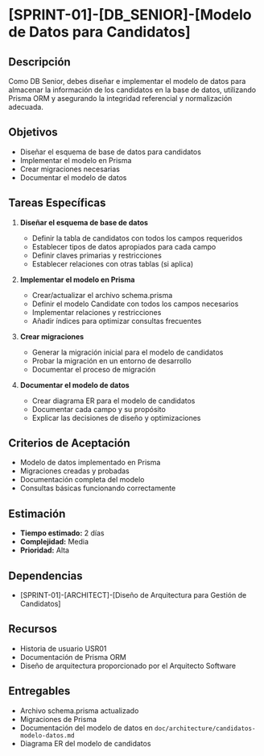# [SPRINT-01]-[DB_SENIOR]-[Modelo de Datos para Candidatos]

## Descripción
Como DB Senior, debes diseñar e implementar el modelo de datos para almacenar la información de los candidatos en la base de datos, utilizando Prisma ORM y asegurando la integridad referencial y normalización adecuada.

## Objetivos
- Diseñar el esquema de base de datos para candidatos
- Implementar el modelo en Prisma
- Crear migraciones necesarias
- Documentar el modelo de datos

## Tareas Específicas
1. **Diseñar el esquema de base de datos**
   - Definir la tabla de candidatos con todos los campos requeridos
   - Establecer tipos de datos apropiados para cada campo
   - Definir claves primarias y restricciones
   - Establecer relaciones con otras tablas (si aplica)

2. **Implementar el modelo en Prisma**
   - Crear/actualizar el archivo schema.prisma
   - Definir el modelo Candidate con todos los campos necesarios
   - Implementar relaciones y restricciones
   - Añadir índices para optimizar consultas frecuentes

3. **Crear migraciones**
   - Generar la migración inicial para el modelo de candidatos
   - Probar la migración en un entorno de desarrollo
   - Documentar el proceso de migración

4. **Documentar el modelo de datos**
   - Crear diagrama ER para el modelo de candidatos
   - Documentar cada campo y su propósito
   - Explicar las decisiones de diseño y optimizaciones

## Criterios de Aceptación
- Modelo de datos implementado en Prisma
- Migraciones creadas y probadas
- Documentación completa del modelo
- Consultas básicas funcionando correctamente

## Estimación
- **Tiempo estimado:** 2 días
- **Complejidad:** Media
- **Prioridad:** Alta

## Dependencias
- [SPRINT-01]-[ARCHITECT]-[Diseño de Arquitectura para Gestión de Candidatos]

## Recursos
- Historia de usuario USR01
- Documentación de Prisma ORM
- Diseño de arquitectura proporcionado por el Arquitecto Software

## Entregables
- Archivo schema.prisma actualizado
- Migraciones de Prisma
- Documentación del modelo de datos en `doc/architecture/candidatos-modelo-datos.md`
- Diagrama ER del modelo de candidatos 